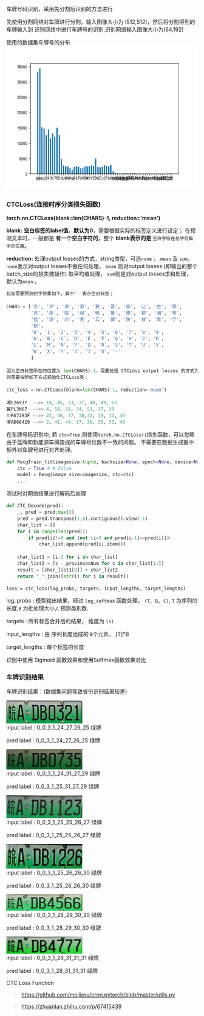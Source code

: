 车牌号码识别，采用先分割后识别的方法进行

先使用分割网络对车牌进行分割，输入图像大小为 (512,512)，然后将分割得到的车牌输入到
识别网络中进行车牌号的识别,识别网络输入图像大小为(64,192)

使用的数据集车牌号的分布
![](https://github.com/youngx123/CarPlateRecognition/blob/master/img/data_distribution.png?raw=true)

### CTCLoss(连接时序分类损失函数)
__torch.nn.CTCLoss(blank=len(CHARS)-1, reduction='mean')__

__blank:__ __空白标签的label值__，__默认为0__，需要根据实际的标签定义进行设定；
在预测文本时，一般都是 __有一个空白字符的__，整个 __blank表示的是__ `空白字符在总字符集中的位置`。

__reduction:__ 处理output losses的方式，string类型，可选`none` 、 `mean` 及 `sum`，
`none`表示对output losses不做任何处理，
`mean` 则对output losses (即输出的整个batch_size的损失做操作) 取平均值处理，
`sum`则是对output losses求和处理，
默认为`mean` 。
```python
比如需要预测的字符集如下，其中'-'表示空白标签；

CHARS = ['京', '沪', '津', '渝', '冀', '晋', '蒙', '辽', '吉', '黑',
         '苏', '浙', '皖', '闽', '赣', '鲁', '豫', '鄂', '湘', '粤',
         '桂', '琼', '川', '贵', '云', '藏', '陕', '甘', '青', '宁',
         '新',
         '0', '1', '2', '3', '4', '5', '6', '7', '8', '9',
         'A', 'B', 'C', 'D', 'E', 'F', 'G', 'H', 'J', 'K',
         'L', 'M', 'N', 'P', 'Q', 'R', 'S', 'T', 'U', 'V',
         'W', 'X', 'Y', 'Z', 'I', 'O', '-'
         ]

因为空白标签所在的位置为 len(CHARS)-1，需要处理 CTCLoss output losses 的方式为 `mean`，
则需要按照如下方式初始化CTCLoss类：

ctc_loss = nn.CTCLoss(blank=len(CHARS)-1, reduction='mean')

湘E269JY  -->> 18, 45, 33, 37, 40, 49, 63 
冀PL3N67  -->> 4, 54, 51, 34, 53, 37, 38
川R67283F -->> 22, 56, 37, 38,33, 39, 34, 46
津AD68429 -->> 2, 41, 44, 37, 39, 35, 33, 40 
```

在车牌号码识别中, 若 `ctc=True`,则使用`torch.nn.CTCLoss()`损失函数，可以忽略由于蓝牌和新能源车牌造成的车牌号位数不一致的问题。
不需要在数据生成器中额外对车牌号进行对齐处理。
```python
def RecgTrain_fit(imagesize:tuple, bachsize=None, epoch=None, device=None, modelName=None)
    ctc = True # # False
    model = Recg(image_size=imagesize, ctc=ctc)
    ...
```
测试时对网络结果进行解码后处理
```python
def CTC_Decode(pred):
    _, pred = pred.max(2)
    pred = pred.transpose(1,0).contiguous().view(-1)
    char_list = []
    for i in range(len(pred)):
        if pred[i]!=0 and (not (i>0 and pred[i-1]==pred[i])):
            char_list.append(pred[i].item())
    
    char_list1 = [i-1 for i in char_list]
    char_list2 = [c - provincesNum for c in char_list[1:]]
    result = [char_list1[0]] + char_list2
    return "_".join([str(i) for i in result])
```


`loss = ctc_loss(log_probs, targets, input_lengths, target_lengths)`

log_probs : 模型输出结果，经过 `log_softmax` 函数处理， `(T, B, C)`, `T` 为序列的长度,`B` 为批处理大小,`C` 预测类别数.

targets : 所有标签合并后的结果， 维度为 `(s)`

input_lengths : 由 序列长度组成的 `B`个元素， [T]*B

target_lengths : 每个标签的长度


识别中使用 Sigmoid 函数效果和使用Softmax函数效果对比

### 车牌识别结果
车牌识别结果：(数据集问题导致省份识别结果较差)

<img style="margin:0px ;display:block" width=200 src="./img/0_0_3_1_24_27_26_25.png"/> 
input label :  0_0_3_1_24_27_26_25 绿牌

pred  label :  0_0_3_1_24_27_26_25 绿牌


<img style="margin:0px ;display:block" width=200 src="./img/0_0_3_1_24_31_27_29.png"/> 
input label :  0_0_3_1_24_31_27_29 绿牌

pred  label :  0_0_3_1_25_31_27_29 绿牌

<img style="margin:0px ;display:block" width=200 src="./img/0_0_3_1_25_25_26_27.png"/> 
input label :  0_0_3_1_25_25_26_27 绿牌

pred  label :  0_0_3_1_25_25_26_27 绿牌

<img style="margin:0px ;display:block" width=200 src="./img/0_0_3_1_25_26_26_30.png"/> 
input label :  0_0_3_1_25_26_26_30 绿牌

pred  label :  0_0_3_1_25_26_26_30 绿牌

<img style="margin:0px ;display:block" width=200 src="./img/0_0_3_1_28_29_30_30.png"/> 
input label :  0_0_3_1_28_29_30_30 绿牌

pred  label :  0_0_3_1_28_29_30_30 绿牌

<img style="margin:0px ;display:block" width=200 src="./img/0_0_3_1_28_31_31_31.png"/> 
input label :  0_0_3_1_28_31_31_31 绿牌

pred  label :  0_0_3_1_28_31_31_31 绿牌



CTC Loss Function

>https://github.com/meijieru/crnn.pytorch/blob/master/utils.py

>https://zhuanlan.zhihu.com/p/67415439

